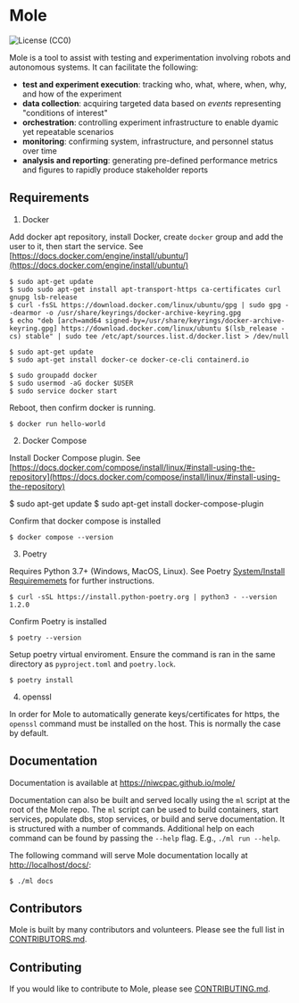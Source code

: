 # **Mole**

![License (CC0)](https://img.shields.io/badge/license-CC0--1.0-brightgreen)

Mole is a tool to assist with testing and experimentation involving robots and autonomous systems. It can facilitate the following:

* **test and experiment execution**: tracking who, what, where, when, why, and how of the experiment
* **data collection**: acquiring targeted data based on *events* representing "conditions of interest"
* **orchestration**: controlling experiment infrastructure to enable dyamic yet repeatable scenarios
* **monitoring**: confirming system, infrastructure, and personnel status over time
* **analysis and reporting**: generating pre-defined performance metrics and figures to rapidly produce stakeholder reports

## **Requirements**
1) Docker

Add docker apt repository, install Docker, create `docker` group and add the user to it, then start the service. See [https://docs.docker.com/engine/install/ubuntu/](https://docs.docker.com/engine/install/ubuntu/)

    $ sudo apt-get update
    $ sudo sudo apt-get install apt-transport-https ca-certificates curl gnupg lsb-release
    $ curl -fsSL https://download.docker.com/linux/ubuntu/gpg | sudo gpg --dearmor -o /usr/share/keyrings/docker-archive-keyring.gpg
    $ echo "deb [arch=amd64 signed-by=/usr/share/keyrings/docker-archive-keyring.gpg] https://download.docker.com/linux/ubuntu $(lsb_release -cs) stable" | sudo tee /etc/apt/sources.list.d/docker.list > /dev/null

    $ sudo apt-get update
    $ sudo apt-get install docker-ce docker-ce-cli containerd.io

    $ sudo groupadd docker
    $ sudo usermod -aG docker $USER
    $ sudo service docker start
Reboot, then confirm docker is running.
    
    $ docker run hello-world

2) Docker Compose

Install Docker Compose plugin. See [https://docs.docker.com/compose/install/linux/#install-using-the-repository](https://docs.docker.com/compose/install/linux/#install-using-the-repository)

  $ sudo apt-get update
  $ sudo apt-get install docker-compose-plugin

Confirm that docker compose is installed

    $ docker compose --version

3) Poetry

Requires Python 3.7+ (Windows, MacOS, Linux). See Poetry [System/Install Requirememets](https://python-poetry.org/docs/#system-requirements) for further instructions.

    $ curl -sSL https://install.python-poetry.org | python3 - --version 1.2.0

Confirm Poetry is installed

    $ poetry --version

Setup poetry virtual enviroment. Ensure the command is ran in the same directory as `pyproject.toml` and `poetry.lock`.

    $ poetry install

4) openssl


In order for Mole to automatically generate keys/certificates for https, the `openssl` command must be installed on the host. This is normally the case by default.


## **Documentation**

Documentation is available at https://niwcpac.github.io/mole/

Documentation can also be built and served locally using the `ml` script at the root of the Mole repo. The `ml` script can be used to build containers, start services, populate dbs, stop services, or build and serve documentation.  It is structured with a number of commands.  Additional help on each command 
can be found by passing the `--help` flag.  E.g., `./ml run --help`.

The following command will serve Mole documentation locally at [http://localhost/docs/](http://localhost/docs/):

    $ ./ml docs

## Contributors

Mole is built by many contributors and volunteers. Please see the full list in <a href="CONTRIBUTORS.md">CONTRIBUTORS.md</a>.

## Contributing

If you would like to contribute to Mole, please see <a href="CONTRIBUTING.md">CONTRIBUTING.md</a>.